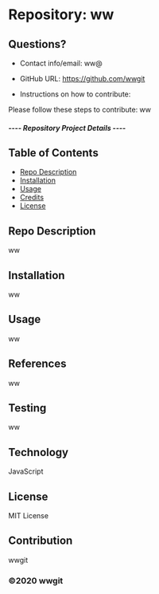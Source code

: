 # Repository: ww

## Questions?

* Contact info/email: ww@
* GitHub URL: https://github.com/wwgit

* Instructions on how to contribute:

Please follow these steps to contribute: ww
    


##### ---- Repository Project Details ----  

## Table of Contents
* [Repo Description](#description)
* [Installation](#installation)
* [Usage](#usage)
* [Credits](#credits)
* [License](#license)

## Repo Description
ww

## Installation
ww

## Usage
ww

## References
ww

## Testing
ww

## Technology
JavaScript

## License
MIT License




## Contribution
wwgit

### ©️2020 wwgit
